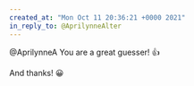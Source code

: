 ```yaml
---
created_at: "Mon Oct 11 20:36:21 +0000 2021"
in_reply_to: @AprilynneAlter
---
```


@AprilynneA You are a great guesser! 👍 

And thanks! 😀